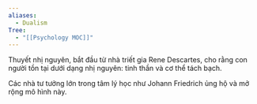 ```yaml
---
aliases:
  - Dualism
Tree:
  - "[[Psychology MOC]]"
---
```

Thuyết nhị nguyên, bắt đầu từ nhà triết gia Rene Descartes, cho rằng con người tồn tại dưới dạng nhị nguyên: tinh thần và cơ thể tách bạch. 

Các nhà tư tưởng lớn trong tâm lý học như Johann Friedrich ủng hộ và mở rộng mô hình này. 

